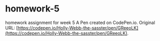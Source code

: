 # homework-5
homework assignment for week 5
A Pen created on CodePen.io. Original URL: [https://codepen.io/Holly-Webb-the-sasster/pen/GReeoLK](https://codepen.io/Holly-Webb-the-sasster/pen/GReeoLK).

